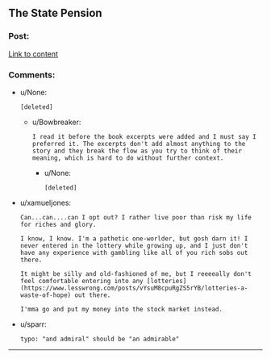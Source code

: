 ## The State Pension

### Post:

[Link to content]()

### Comments:

- u/None:
  ```
  [deleted]
  ```

  - u/Bowbreaker:
    ```
    I read it before the book excerpts were added and I must say I preferred it. The excerpts don't add almost anything to the story and they break the flow as you try to think of their meaning, which is hard to do without further context.
    ```

    - u/None:
      ```
      [deleted]
      ```

- u/xamueljones:
  ```
  Can...can....can I opt out? I rather live poor than risk my life for riches and glory.

  I know, I know. I'm a pathetic one-worlder, but gosh darn it! I never entered in the lottery while growing up, and I just don't have any experience with gambling like all of you rich sobs out there.

  It might be silly and old-fashioned of me, but I reeeeally don't feel comfortable entering into any [lotteries](https://www.lesswrong.com/posts/vYsuM8cpuRgZS5rYB/lotteries-a-waste-of-hope) out there.

  I'mma go and put my money into the stock market instead.
  ```

- u/sparr:
  ```
  typo: "and admiral" should be "an admirable"
  ```

---

